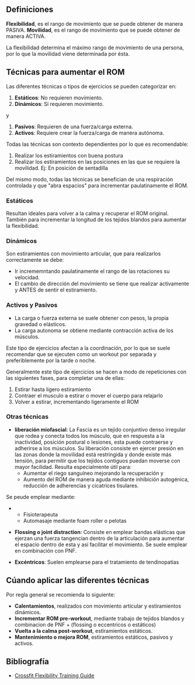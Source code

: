 ## Definiciones

**Flexibilidad**, es el rango de movimiento que se puede obtener de manera PASIVA. **Movilidad**, es el rango de movimiento que se puede obtener de manera ACTIVA.

La flexibilidad determina el máximo rango de movimiento de una persona, por lo que la movilidad viene determinada por ésta.

## Técnicas para aumentar el ROM

Las diferentes técnicas o tipos de ejercicios se pueden categorizar en:

1.  **Estáticos**: No requieren movimiento.
2.  **Dinámicos**: Si requieren movimiento.

y

1.  **Pasivos**: Requieren de una fuerza/carga externa.
2.  **Activos**: Requiere crear la fuerza/carga de manera autónoma.

Todas las técnicas son contexto dependientes por lo que es recomendable:

1.  Realizar los estiramientos con buena postura
2.  Realizar los estiramientos en las posiciones en las que se requiere la movilidad. Ej: En posición de sentadilla

Del mismo modo, todas las técnicas se benefician de una respiración controlada y que "abra espacios" para incrementar paulatinamente el ROM.

### Estáticos

Resultan ideales para volver a la calma y recuperar el ROM original. También para incrementar la longitud de los tejidos blandos para aumentar la flexibilidad.

### Dinámicos

Son estiramientos con movimiento articular, que para realizarlos correctamente se debe:

-   Ir incrememntando paulatinamente el rango de las rotaciones su velocidad.
-   El cambio de dirección del movimiento se tiene que realizar activamente y ANTES de sentir el estiramiento.

### Activos y Pasivos

-   La carga o fuerza externa se suele obtener con pesos, la propia gravedad o elásticos.
-   La carga autonoma se obtiene mediante contracción activa de los músculos.

Este tipo de ejercicios afectan a la coordinación, por lo que se suele recomendar que se ejecuten como un workout por separada y preferiblemente por la tarde o noche.

Generalmente este tipo de ejercicios se hacen a modo de repeticiones con las siguientes fases, para completar una de ellas:

1.  Estirar hasta ligero estiramiento
2.  Contraer el musculo a estirar o mover el cuerpo para relajarlo
3.  Volver a estirar, incrementando ligeramente el ROM

### Otras técnicas

-   **liberación miofascial**: La Fascia es un tejido conjuntivo denso irregular que rodea y conecta todos los músculo, que en respuesta a la inactividad, posición postural o lesiones, esta puede contraerse y adherirse a los músculos. Su liberación consiste en ejercer presión en las zonas donde la movilidad está restringida y donde existe más tensión, para permitir que los tejidos contiguos puedan moverse con mayor facilidad. Resulta especialmente útil para:
    -   Aumentar el riego sanguíneo mejorando la recuperación y
    -   Aumento del ROM de manera aguda mediante inhibición autogénica, reducción de adherencias y cicatrices tisulares.

Se peude emplear mediante:

-   -   Fisioterapeuta
    -   Automasaje mediante foam roller o pelotas

-   **Flossing o joint distraction**: Consiste en emplear bandas elásticas que ejerzan una fuerza tangencian dentro de la articulación para aumentar el espacio dentro de esta y así facilitar el movimiento. Se suele emplear en combinación con PNF.

-   **Excéntricos**: Suelen emplearse para el tratamiento de tendinopatías

## Cúando aplicar las diferentes técnicas

Por regla general se recomienda lo siguiente:

-   **Calentamientos**, realizados con movimiento articular y estiramientos dinámicos.
-   **Incrementar ROM pre-workout**, mediante trabajo de tejidos blandos y combinacion de PNF + (flossing o eccentricos o estáticos)
-   **Vuelta a la calma post-workout**, estiramientos estáticos.
-   **Mantenimiento o mejora ROM**, estiramientos estáticos, pasivos y activos.

## Bibliografía

-   [Crossfit Flexibility Training Guide](http://assets.crossfit.com/pdfs/seminars/Flexibility_Training_Guide.pdf)
<!--stackedit_data:
eyJoaXN0b3J5IjpbMjEyMzI2MzI2MV19
-->